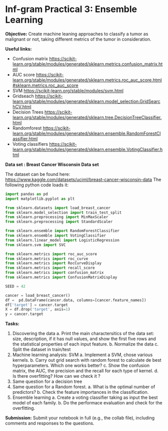 # Inf-gram Practical 3: Ensemble Learning

**Objective:** Create machine leaning approaches to classify a tumor as malignant or not, taking different metrics of the tumor in consideration.

**Useful links:**
* Confusion matrix https://scikit-learn.org/stable/modules/generated/sklearn.metrics.confusion_matrix.html
* AUC score https://scikit-learn.org/stable/modules/generated/sklearn.metrics.roc_auc_score.html#sklearn.metrics.roc_auc_score
* SVM https://scikit-learn.org/stable/modules/svm.html
* Gridseach https://scikit-learn.org/stable/modules/generated/sklearn.model_selection.GridSearchCV.html
* Decision Trees https://scikit-learn.org/stable/modules/generated/sklearn.tree.DecisionTreeClassifier.html
* Randomforest https://scikit-learn.org/stable/modules/generated/sklearn.ensemble.RandomForestClassifier.html
* Voting classifiers https://scikit-learn.org/stable/modules/generated/sklearn.ensemble.VotingClassifier.html

**Data set : Breast Cancer Wisconsin Data set**

The dataset can be found here: https://www.kaggle.com/datasets/uciml/breast-cancer-wisconsin-data
The following python code loads it: 

```python
import pandas as pd
import matplotlib.pyplot as plt

from sklearn.datasets import load_breast_cancer
from sklearn.model_selection import train_test_split
from sklearn.preprocessing import MinMaxScaler
from sklearn.preprocessing import StandardScaler

from sklearn.ensemble import RandomForestClassifier
from sklearn.ensemble import VotingClassifier
from sklearn.linear_model import LogisticRegression
from sklearn.svm import SVC

from sklearn.metrics import roc_auc_score
from sklearn.metrics import roc_curve
from sklearn.metrics import RocCurveDisplay
from sklearn.metrics import recall_score
from sklearn.metrics import confusion_matrix
from sklearn.metrics import ConfusionMatrixDisplay

SEED = 42

cancer = load_breast_cancer()
df =  pd.DataFrame(cancer.data, columns=[cancer.feature_names])
df['target'] = cancer.target
X = df.drop('target', axis=1)
y = cancer.target
```

**Tasks:**
1. Discovering the data
    a. Print the main charactersitics of the data set: size, description, if it has null values, and show the first five rows and the statistical properties of each input feature.
    b. Normalize the data
    c. Split the dataset in train/test
2. Machine learning analysis: SVM
    a. Implement a SVM, chose various kernels. 
    b. Carry out grid search with random forest to calculate de best hyperparameters. Which one works better? 
    c. Show the confusion matrix, the AUC, the precision and the recall for each type of kernel.
    d. Is there overfitting? How can we check it ? 
3. Same question for a decision tree
4. Same question for a Random forest. 
    a. What is the optimal number of predictors?
    b. Check the feature importances in the classification.
5. Ensemble learning
    a. Create a voting classifier taking as input the best model of each family. 
    b. Do the performace evaluation and check for the overfitting.

**Submission:** Submit your notebook in full (e.g., the collab file), including comments and responses to the questions.